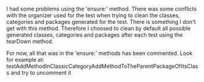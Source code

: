 I had some problems using the 'ensure:' method. There was some conflicts with the organizer used for the test when trying to clean the classes, categories and packages generated for the test. 
There is something I don't get with this method. Therefore I choosed to clean by default all possible generated classes, categories and packages after each test using the tearDown method.

For now, all that was in the 'ensure:' methods has been commented.
Look for example at:
    testAddMethodInClassicCategoryAddMethodToTheParentPackageOfItsClass
and try to uncomment it